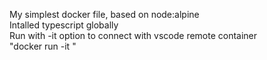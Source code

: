 My simplest docker file, based on node:alpine  
Intalled typescript globally  
Run with -it option to connect with vscode remote container  
"docker run -it <image name>"